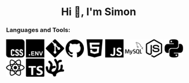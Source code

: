 <h1 align="center">Hi 👋, I'm Simon</h1>

<h3 align="left">Languages and Tools:</h3>

<div>
<img src="./Icone_Profilo/css.svg" alt="CSS" width="50" height="50">
<img src="./Icone_Profilo/dotenv.svg" alt="CSS" width="50" height="50">
<img src="./Icone_Profilo/git.svg" alt="CSS" width="50" height="50">
<img src="./Icone_Profilo/github.svg" alt="CSS" width="50" height="50">
<img src="./Icone_Profilo/html5.svg" alt="CSS" width="50" height="50">
<img src="./Icone_Profilo/javascript.svg" alt="CSS" width="50" height="50">
<img src="./Icone_Profilo/mysql.svg" alt="CSS" width="50" height="50">
<img src="./Icone_Profilo/nodedotjs.svg" alt="CSS" width="50" height="50">
<img src="./Icone_Profilo/python.svg" alt="CSS" width="50" height="50">
<img src="./Icone_Profilo/react.svg" alt="CSS" width="50" height="50">
<img src="./Icone_Profilo/typescript.svg" alt="CSS" width="50" height="50">
<img src="./Icone_Profilo/vscodium.svg" alt="CSS" width="50" height="50">
</div>


